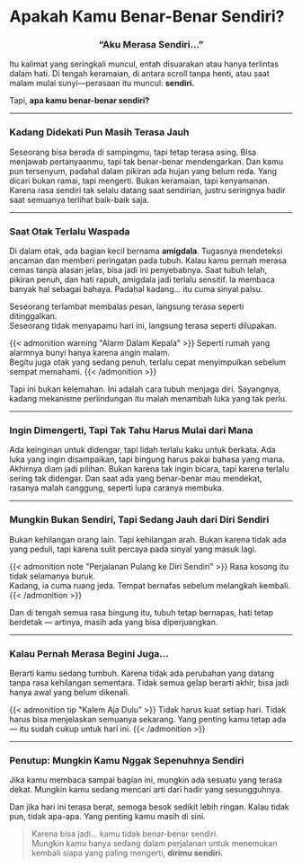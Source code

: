 # Apakah Kamu Benar-Benar Sendiri?


<!--more-->

<h3 align="center"><strong>“Aku Merasa Sendiri…”</strong></h3>
Itu kalimat yang seringkali muncul, entah disuarakan atau hanya terlintas dalam hati. Di tengah keramaian, di antara scroll tanpa henti, atau saat malam mulai sunyi—perasaan itu muncul: <strong>sendiri.</strong>

Tapi, **apa kamu benar-benar sendiri?**

---

### Kadang Didekati Pun Masih Terasa Jauh

Seseorang bisa berada di sampingmu, tapi tetap terasa asing. Bisa menjawab pertanyaanmu, tapi tak benar-benar mendengarkan. Dan kamu pun tersenyum, padahal dalam pikiran ada hujan yang belum reda. Yang dicari bukan ramai, tapi mengerti. Bukan keramaian, tapi kenyamanan. Karena rasa sendiri tak selalu datang saat sendirian, justru seringnya hadir saat semuanya terlihat baik-baik saja.

---

### Saat Otak Terlalu Waspada
Di dalam otak, ada bagian kecil bernama **amigdala**. Tugasnya mendeteksi ancaman dan memberi peringatan pada tubuh. Kalau kamu pernah merasa cemas tanpa alasan jelas, bisa jadi ini penyebabnya. Saat tubuh lelah, pikiran penuh, dan hati rapuh, amigdala jadi terlalu sensitif. Ia membaca banyak hal sebagai bahaya. Padahal kadang... itu cuma sinyal palsu.

Seseorang terlambat membalas pesan, langsung terasa seperti ditinggalkan.  
Seseorang tidak menyapamu hari ini, langsung terasa seperti dilupakan.

{{< admonition warning "Alarm Dalam Kepala" >}}
Seperti rumah yang alarmnya bunyi hanya karena angin malam.  
Begitu juga otak yang sedang penuh, terlalu cepat menyimpulkan sebelum sempat memahami.
{{< /admonition >}}

Tapi ini bukan kelemahan. Ini adalah cara tubuh menjaga diri. Sayangnya, kadang mekanisme perlindungan itu malah menambah luka yang tak perlu.

---

### Ingin Dimengerti, Tapi Tak Tahu Harus Mulai dari Mana

Ada keinginan untuk didengar, tapi lidah terlalu kaku untuk berkata. Ada luka yang ingin disampaikan, tapi bingung harus pakai bahasa yang mana. Akhirnya diam jadi pilihan. Bukan karena tak ingin bicara, tapi karena terlalu sering tak didengar. Dan saat ada yang benar-benar mau mendekat, rasanya malah canggung, seperti lupa caranya membuka.

---

### Mungkin Bukan Sendiri, Tapi Sedang Jauh dari Diri Sendiri

Bukan kehilangan orang lain. Tapi kehilangan arah. Bukan karena tidak ada yang peduli, tapi karena sulit percaya pada sinyal yang masuk lagi.

{{< admonition note "Perjalanan Pulang ke Diri Sendiri" >}}
Rasa kosong itu tidak selamanya buruk.  
Kadang, ia cuma ruang jeda. Tempat bernafas sebelum melangkah kembali.
{{< /admonition >}}

Dan di tengah semua rasa bingung itu, tubuh tetap bernapas, hati tetap berdetak — artinya, masih ada yang bisa diperjuangkan.

---

### Kalau Pernah Merasa Begini Juga...

Berarti kamu sedang tumbuh. Karena tidak ada perubahan yang datang tanpa rasa kehilangan sementara. Tidak semua gelap berarti akhir, bisa jadi hanya awal yang belum dikenali.

{{< admonition tip "Kalem Aja Dulu" >}}
Tidak harus kuat setiap hari. Tidak harus bisa menjelaskan semuanya sekarang. Yang penting kamu tetap ada — itu sudah cukup untuk hari ini.
{{< /admonition >}}

---

### Penutup: Mungkin Kamu Nggak Sepenuhnya Sendiri

Jika kamu membaca sampai bagian ini, mungkin ada sesuatu yang terasa dekat. Mungkin kamu sedang mencari arti dari hadir yang sesungguhnya.

Dan jika hari ini terasa berat, semoga besok sedikit lebih ringan. Kalau tidak pun, tidak apa-apa. Yang penting kamu masih di sini.

> Karena bisa jadi... kamu tidak benar-benar sendiri.  
> Mungkin kamu hanya sedang dalam perjalanan untuk menemukan kembali siapa yang paling mengerti,
> **dirimu sendiri.**

